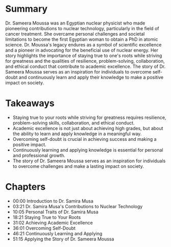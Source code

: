 # Summary
Dr. Sameera Moussa was an Egyptian nuclear physicist who made pioneering contributions to nuclear technology, particularly in the field of cancer treatment. She overcame personal challenges and societal limitations to become the first Egyptian woman to obtain a PhD in atomic science. Dr. Moussa's legacy endures as a symbol of scientific excellence and a pioneer in advocating for the beneficial use of nuclear energy. Her story highlights the importance of staying true to one's roots while striving for greatness and the qualities of resilience, problem-solving, collaboration, and ethical conduct that contribute to academic excellence. The story of Dr. Sameera Moussa serves as an inspiration for individuals to overcome self-doubt and continuously learn and apply their knowledge to make a positive impact on society.


# Takeaways
- Staying true to your roots while striving for greatness requires resilience, problem-solving skills, collaboration, and ethical conduct.
- Academic excellence is not just about achieving high grades, but about the ability to learn and apply knowledge in a meaningful way.
- Overcoming self-doubt is crucial in achieving success and making a positive impact.
- Continuously learning and applying knowledge is essential for personal and professional growth.
- The story of Dr. Sameera Moussa serves as an inspiration for individuals to overcome challenges and make a lasting impact on society.


# Chapters
- 00:00 Introduction to Dr. Samira Musa
- 03:21 Dr. Samira Musa's Contributions to Nuclear Technology
- 10:05 Personal Traits of Dr. Samira Musa
- 18:21 Staying True to Your Roots
- 31:02 Achieving Academic Excellence
- 36:01 Overcoming Self-Doubt
- 46:21 Continuously Learning and Applying
- 51:15 Applying the Story of Dr. Sameera Moussa